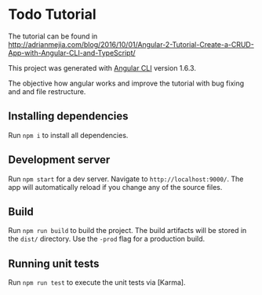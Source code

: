 # Todo Tutorial
The tutorial can be found in http://adrianmejia.com/blog/2016/10/01/Angular-2-Tutorial-Create-a-CRUD-App-with-Angular-CLI-and-TypeScript/

This project was generated with [Angular CLI](https://github.com/angular/angular-cli) version 1.6.3.

The objective how angular works and improve the tutorial with bug fixing and and file restructure.

## Installing dependencies
Run `npm i` to install all dependencies.

## Development server

Run `npm start` for a dev server. Navigate to `http://localhost:9000/`. The app will automatically reload if you change any of the source files.

## Build

Run `npm run build` to build the project. 
The build artifacts will be stored in the `dist/` directory. Use the `-prod` flag for a production build.

## Running unit tests

Run `npm run test` to execute the unit tests via [Karma].

